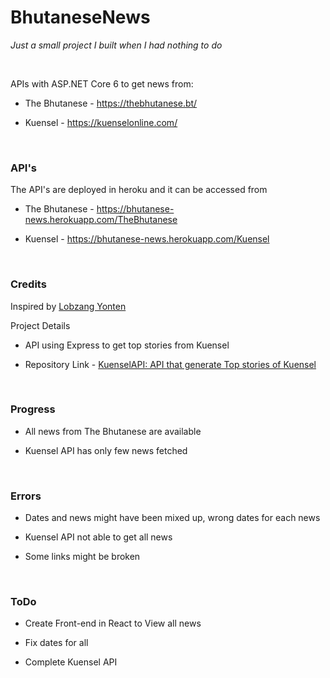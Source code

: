 # BhutaneseNews

*Just a small project I built when I had nothing to do*


<br/>


APIs with ASP.NET Core 6 to get news from:

- The Bhutanese - https://thebhutanese.bt/

- Kuensel - https://kuenselonline.com/


<br/>


### API's

The API's are deployed in heroku and it can be accessed from

- The Bhutanese - https://bhutanese-news.herokuapp.com/TheBhutanese

- Kuensel - https://bhutanese-news.herokuapp.com/Kuensel


<br/>


### Credits

Inspired by [Lobzang Yonten](https://github.com/NOY10)

Project Details

- API using Express to get top stories from Kuensel

- Repository Link - [KuenselAPI: API that generate Top stories of Kuensel](https://github.com/NOY10/KuenselAPI)


<br/>


### Progress

- All news from The Bhutanese are available

- Kuensel API has only few news fetched


<br/>


### Errors

- Dates and news might have been mixed up, wrong dates for each news

- Kuensel API not able to get all news 

- Some links might be broken


<br/>


### ToDo

- Create Front-end in React to View all news

- Fix dates for all

- Complete Kuensel API
